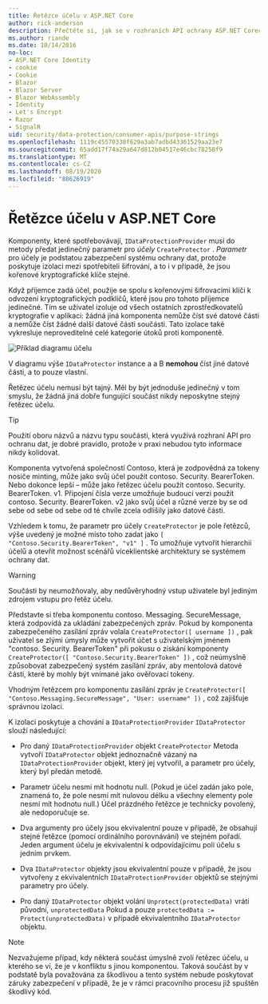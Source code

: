 ```yaml
---
title: Řetězce účelu v ASP.NET Core
author: rick-anderson
description: Přečtěte si, jak se v rozhraních API ochrany ASP.NET Corech dat používají řetězce účelu.
ms.author: riande
ms.date: 10/14/2016
no-loc:
- ASP.NET Core Identity
- cookie
- Cookie
- Blazor
- Blazor Server
- Blazor WebAssembly
- Identity
- Let's Encrypt
- Razor
- SignalR
uid: security/data-protection/consumer-apis/purpose-strings
ms.openlocfilehash: 1119c45570338f629a3ab7adbd43361529aa23e7
ms.sourcegitcommit: 65add17f74a29a647d812b04517e46cbc78258f9
ms.translationtype: MT
ms.contentlocale: cs-CZ
ms.lasthandoff: 08/19/2020
ms.locfileid: "88626919"
---
```

# <a name="purpose-strings-in-aspnet-core"></a>Řetězce účelu v ASP.NET Core

<a name="data-protection-consumer-apis-purposes"></a>

Komponenty, které spotřebovávají, `IDataProtectionProvider` musí do metody předat jedinečný parametr pro *účely* `CreateProtector` . *Parametr* pro účely je podstatou zabezpečení systému ochrany dat, protože poskytuje izolaci mezi spotřebiteli šifrování, a to i v případě, že jsou kořenové kryptografické klíče stejné.

Když příjemce zadá účel, použije se spolu s kořenovými šifrovacími klíči k odvození kryptografických podklíčů, které jsou pro tohoto příjemce jedinečné. Tím se uživatel izoluje od všech ostatních zprostředkovatelů kryptografie v aplikaci: žádná jiná komponenta nemůže číst své datové části a nemůže číst žádné další datové části součásti. Tato izolace také vykresluje neproveditelné celé kategorie útoků proti komponentě.

![Příklad diagramu účelu](purpose-strings/_static/purposes.png)

V diagramu výše `IDataProtector` instance a a B **nemohou** číst jiné datové části, a to pouze vlastní.

Řetězec účelu nemusí být tajný. Měl by být jednoduše jedinečný v tom smyslu, že žádná jiná dobře fungující součást nikdy neposkytne stejný řetězec účelu.

>[!TIP]
> Použití oboru názvů a názvu typu součásti, která využívá rozhraní API pro ochranu dat, je dobré pravidlo, protože v praxi nebudou tyto informace nikdy kolidovat.
>
>Komponenta vytvořená společností Contoso, která je zodpovědná za tokeny nosiče minting, může jako svůj účel použít contoso. Security. BearerToken. Nebo dokonce lepší – může jako řetězec účelu použít contoso. Security. BearerToken. v1. Připojení čísla verze umožňuje budoucí verzi použít contoso. Security. BearerToken. v2 jako svůj účel a různé verze by se od sebe od sebe od sebe od té chvíle zcela odlišily jako datové části.

Vzhledem k tomu, že parametr pro účely `CreateProtector` je pole řetězců, výše uvedený je možné místo toho zadat jako `[ "Contoso.Security.BearerToken", "v1" ]` . To umožňuje vytvořit hierarchii účelů a otevřít možnost scénářů víceklientské architektury se systémem ochrany dat.

<a name="data-protection-contoso-purpose"></a>

>[!WARNING]
> Součásti by neumožňovaly, aby nedůvěryhodný vstup uživatele byl jediným zdrojem vstupu pro řetěz účelu.
>
>Představte si třeba komponentu contoso. Messaging. SecureMessage, která zodpovídá za ukládání zabezpečených zpráv. Pokud by komponenta zabezpečeného zasílání zpráv volala `CreateProtector([ username ])` , pak uživatel se zlými úmysly může vytvořit účet s uživatelským jménem "contoso. Security. BearerToken" při pokusu o získání komponenty `CreateProtector([ "Contoso.Security.BearerToken" ])` , což neúmyslně způsobovat zabezpečený systém zasílání zpráv, aby mentolová datové části, které by mohly být vnímané jako ověřovací tokeny.
>
>Vhodným řetězcem pro komponentu zasílání zpráv je `CreateProtector([ "Contoso.Messaging.SecureMessage", "User: username" ])` , což zajišťuje správnou izolaci.

K izolaci poskytuje a chování a `IDataProtectionProvider` `IDataProtector` slouží následující:

* Pro daný `IDataProtectionProvider` objekt `CreateProtector` Metoda vytvoří `IDataProtector` objekt jednoznačně vázaný na `IDataProtectionProvider` objekt, který jej vytvořil, a parametr pro účely, který byl předán metodě.

* Parametr účelu nesmí mít hodnotu null. (Pokud je účel zadán jako pole, znamená to, že pole nesmí mít nulovou délku a všechny elementy pole nesmí mít hodnotu null.) Účel prázdného řetězce je technicky povolený, ale nedoporučuje se.

* Dva argumenty pro účely jsou ekvivalentní pouze v případě, že obsahují stejné řetězce (pomocí ordinálního porovnávání) ve stejném pořadí. Jeden argument účelu je ekvivalentní k odpovídajícímu poli účelu s jedním prvkem.

* Dva `IDataProtector` objekty jsou ekvivalentní pouze v případě, že jsou vytvořeny z ekvivalentních `IDataProtectionProvider` objektů se stejnými parametry pro účely.

* Pro daný `IDataProtector` objekt volání `Unprotect(protectedData)` vrátí původní, `unprotectedData` Pokud a pouze `protectedData := Protect(unprotectedData)` v případě ekvivalentního `IDataProtector` objektu.

> [!NOTE]
> Nezvažujeme případ, kdy některá součást úmyslně zvolí řetězec účelu, u kterého se ví, že je v konfliktu s jinou komponentou. Taková součást by v podstatě byla považována za škodlivou a tento systém nebude poskytovat záruky zabezpečení v případě, že je v rámci pracovního procesu již spuštěn škodlivý kód.
